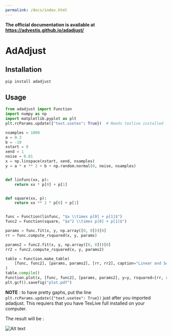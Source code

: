 ```yaml
---
permalink: /docs/index.html
---
```


**The official documentation is available at https://advestis.github.io/adadjust/**

# AdAdjust


## Installation

```bash
pip install adadjust
```

## Usage

```python
from adadjust import Function
import numpy as np
import matplotlib.pyplot as plt
plt.rcParams.update({"text.usetex": True})  # Needs texlive installed

nsamples = 1000
a = 0.3
b = -10
xstart = 0
xend = 1
noise = 0.01
x = np.linspace(xstart, xend, nsamples)
y = a * x ** 2 + b + np.random.normal(0, noise, nsamples)


def linfunc(xx, p):
    return xx * p[0] + p[1]


def square(xx, p):
    return xx ** 2 * p[0] + p[1]


func = Function(linfunc, "$a \\times p[0] + p[1]$")
func2 = Function(square, "$a^2 \\times p[0] + p[1]$")

params = func.fit(x, y, np.array([0, 0]))[0]
rr = func.compute_rsquared(x, y, params)

params2 = func2.fit(x, y, np.array([0, 0]))[0]
rr2 = func2.compute_rsquared(x, y, params2)

table = Function.make_table(
    [func, func2], [params, params2], [rr, rr2], caption="Linear and Square fit", path_output="table.pdf"
)
table.compile()
Function.plot(x, [func, func2], [params, params2], y=y, rsquared=[rr, rr2])
plt.gcf().savefig("plot.pdf")
```

**NOTE** : to have pretty gaphs, put the line `plt.rcParams.update({"text.usetex": True})` just after you imported adadjust.
This requiers that you have TexLive full installed on your computer.

The result will be :

![Alt text](tests/data/plot.png)